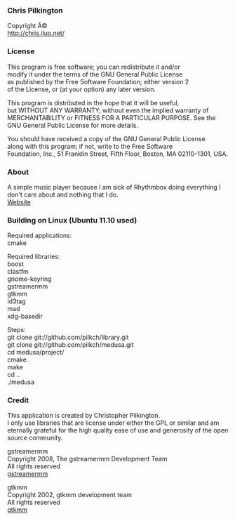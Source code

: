 ### Chris Pilkington
Copyright Â©  
http://chris.iluo.net/

### License

This program is free software; you can redistribute it and/or  
modify it under the terms of the GNU General Public License  
as published by the Free Software Foundation; either version 2  
of the License, or (at your option) any later version.

This program is distributed in the hope that it will be useful,  
but WITHOUT ANY WARRANTY; without even the implied warranty of  
MERCHANTABILITY or FITNESS FOR A PARTICULAR PURPOSE. See the  
GNU General Public License for more details.

You should have received a copy of the GNU General Public License  
along with this program; if not, write to the Free Software  
Foundation, Inc., 51 Franklin Street, Fifth Floor, Boston, MA 02110-1301, USA.

### About

A simple music player because I am sick of Rhythmbox doing everything I don't care about and nothing that I do.  
[Website][1]

### Building on Linux (Ubuntu 11.10 used)

Required applications:  
cmake

Required libraries:  
boost  
clastfm  
gnome-keyring  
gstreamermm  
gtkmm  
id3tag  
mad  
xdg-basedir

Steps:  
git clone git://github.com/pilkch/library.git  
git clone git://github.com/pilkch/medusa.git  
cd medusa/project/  
cmake .  
make  
cd ..  
./medusa

### Credit

This application is created by Christopher Pilkington.  
I only use libraries that are license under either the GPL or similar and am eternally grateful for the high quality ease of use and generosity of the open source community.

gstreamermm  
Copyright 2008, The gstreamermm Development Team  
All rights reserved  
[gstreamermm][2]

gtkmm  
Copyright 2002, gtkmm development team  
All rights reserved  
[gtkmm][3]

 [1]: http://chris.iluo.net/projects/medusa
 [2]: http://live.gnome.org/GStreamer
 [3]: http://live.gnome.org/gtkmm


